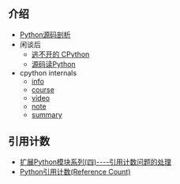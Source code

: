 ## 介绍

- [Python源码剖析](https://book.douban.com/subject/3117898/)
- 闲谈后
  - [逃不开的 CPython](https://zhuanlan.zhihu.com/manjusakac)
  - [源码读Python](https://zhuanlan.zhihu.com/c_168776105)
- cpython internals
  - [info](http://pgbovine.net/cpython-internals.htm)
  - [course](http://courses.pgbovine.net/csc253/)
  - [video](http://v.youku.com/v_show/id_XMTQ0NzY5ODcyOA==.html?spm=a2hzp.8244740.0.0&f=26549146)
  - [note]()
  - [summary](https://medium.com/@dawran6/getting-started-with-python-internals-a5474ccb8022)
  
## 引用计数

- [扩展Python模块系列(四)----引用计数问题的处理](https://blog.csdn.net/kof2019/article/details/77824473)
- [Python引用计数(Reference Count)](https://www.jianshu.com/p/ecea193abec4)